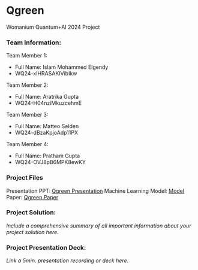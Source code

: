 # Qgreen
Womanium Quantum+AI 2024 Project


### Team Information:
Team Member 1:
- Full Name: Islam Mohammed Elgendy
- WQ24-xIHRASAKIVibIkw

Team Member 2:
- Full Name: Aratrika Gupta
- WQ24-H04nziMkuzcehmE

Team Member 3:
- Full Name: Matteo Selden
- WQ24-dBzaKpjoAdp11PX 

Team Member 4:
- Full Name: Pratham Gupta
- WQ24-OVJ8pB6MPK8ewKY

### Project Files
Presentation PPT: [Qgreen Presentation](https://github.com/prathamgupta36/Qgreen/blob/main/Qgreen.pptx)
Machine Learning Model: [Model](https://github.com/prathamgupta36/Qgreen/blob/main/model/Model.h5)
Paper: [Qgreen Paper]()

### Project Solution:
_Include a comprehensive summary of all important information about your project solution here._

### Project Presentation Deck:
_Link a 5min. presentation recording or deck here._
